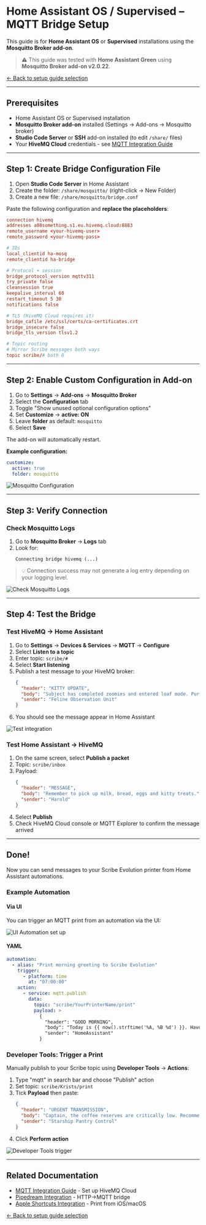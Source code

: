 # Home Assistant OS / Supervised – MQTT Bridge Setup

This guide is for **Home Assistant OS** or **Supervised** installations using the **Mosquitto Broker add-on**.

> ⚠️ This guide was tested with **Home Assistant Green** using **Mosquitto Broker add-on v2.0.22**.

[← Back to setup guide selection](README.md)

---

## Prerequisites

- Home Assistant OS or Supervised installation
- **Mosquitto Broker add-on** installed (Settings → Add-ons → Mosquitto broker)
- **Studio Code Server** or **SSH** add-on installed (to edit `/share/` files)
- Your **HiveMQ Cloud** credentials - see [MQTT Integration Guide](../mqtt-integration.md)

---

## Step 1: Create Bridge Configuration File

1. Open **Studio Code Server** in Home Assistant
2. Create the folder: `/share/mosquitto/` (right-click → New Folder)
3. Create a new file: `/share/mosquitto/bridge.conf`

Paste the following configuration and **replace the placeholders**:

```conf
connection hivemq
addresses a08something.s1.eu.hivemq.cloud:8883
remote_username <your-hivemq-user>
remote_password <your-hivemq-pass>

# IDs
local_clientid ha-mosq
remote_clientid ha-bridge

# Protocol + session
bridge_protocol_version mqttv311
try_private false
cleansession true
keepalive_interval 60
restart_timeout 5 30
notifications false

# TLS (HiveMQ Cloud requires it)
bridge_cafile /etc/ssl/certs/ca-certificates.crt
bridge_insecure false
bridge_tls_version tlsv1.2

# Topic routing
# Mirror Scribe messages both ways
topic scribe/# both 0
```

---

## Step 2: Enable Custom Configuration in Add-on

1. Go to **Settings** → **Add-ons** → **Mosquitto Broker**
2. Select the **Configuration** tab
3. Toggle "Show unused optional configuration options"
4. Set **Customize** → **active: ON**
5. Leave **folder** as default: `mosquitto`
6. Select **Save**

The add-on will automatically restart.

**Example configuration:**

```yaml
customize:
  active: true
  folder: mosquitto
```

![Mosquitto Configuration](../assets/screenshots/mqtt/mosquitto-bridge/mosquitto-bridge1.png)

---

## Step 3: Verify Connection

### Check Mosquitto Logs

1. Go to **Mosquitto Broker** → **Logs** tab
2. Look for:
   ```
   Connecting bridge hivemq (...)
   ```

> 💡 Connection success may not generate a log entry depending on your logging level.

![Check Mosquitto Logs](../assets/screenshots/mqtt/mosquitto-bridge/mosquitto-bridge2.png)

---

## Step 4: Test the Bridge

### Test HiveMQ → Home Assistant

1. Go to **Settings** → **Devices & Services** → **MQTT** → **Configure**
2. Select **Listen to a topic**
3. Enter topic: `scribe/#`
4. Select **Start listening**
5. Publish a test message to your HiveMQ broker:
   ```json
   {
     "header": "KITTY UPDATE",
     "body": "Subject has completed zoomies and entered loaf mode. Purring intensity: medium-high.",
     "sender": "Feline Observation Unit"
   }
   ```
6. You should see the message appear in Home Assistant

![Test integration](../assets/screenshots/mqtt/mosquitto-bridge/mosquitto-bridge3.png)

### Test Home Assistant → HiveMQ

1. On the same screen, select **Publish a packet**
2. Topic: `scribe/inbox`
3. Payload:
   ```json
   {
     "header": "MESSAGE",
     "body": "Remember to pick up milk, bread, eggs and kitty treats.",
     "sender": "Harold"
   }
   ```
4. Select **Publish**
5. Check HiveMQ Cloud console or MQTT Explorer to confirm the message arrived

---

## Done!

Now you can send messages to your Scribe Evolution printer from Home Assistant automations.

### Example Automation

#### Via UI

You can trigger an MQTT print from an automation via the UI:

![UI Automation set up](../assets/screenshots/mqtt/mosquitto-bridge/mosquitto-bridge5.png)

#### YAML

```yaml
automation:
  - alias: "Print morning greeting to Scribe Evolution"
    trigger:
      - platform: time
        at: "07:00:00"
    action:
      - service: mqtt.publish
        data:
          topic: "scribe/YourPrinterName/print"
          payload: >
            {
              "header": "GOOD MORNING",
              "body": "Today is {{ now().strftime('%A, %B %d') }}. Have a great day!",
              "sender": "HomeAssistant"
            }
```

### Developer Tools: Trigger a Print

Manually publish to your Scribe topic using **Developer Tools** → **Actions**:

1. Type "mqtt" in search bar and choose "Publish" action
2. Set topic: `scribe/Krists/print`
3. Tick **Payload** then paste:
   ```json
   {
     "header": "URGENT TRANSMISSION",
     "body": "Captain, the coffee reserves are critically low. Recommend immediate resupply before morale collapses.",
     "sender": "Starship Pantry Control"
   }
   ```
4. Click **Perform action**

![Developer Tools trigger](../assets/screenshots/mqtt/mosquitto-bridge/mosquitto-bridge4.png)

---

## Related Documentation

- [MQTT Integration Guide](../mqtt-integration.md) - Set up HiveMQ Cloud
- [Pipedream Integration](../pipedream-integration.md) - HTTP→MQTT bridge
- [Apple Shortcuts Integration](../apple-shortcuts.md) - Print from iOS/macOS

[← Back to setup guide selection](README.md)
